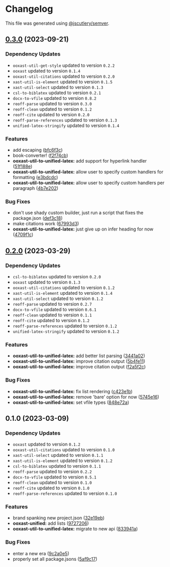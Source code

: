 # Changelog

This file was generated using [@jscutlery/semver](https://github.com/jscutlery/semver).

## [0.3.0](https://github.com/TrialAndErrorOrg/parsers/compare/ooxast-util-to-unified-latex-0.2.0...ooxast-util-to-unified-latex-0.3.0) (2023-09-21)

### Dependency Updates

* `ooxast-util-get-style` updated to version `0.2.2`
* `ooxast` updated to version `0.1.4`
* `ooxast-util-citations` updated to version `0.2.0`
* `xast-util-is-element` updated to version `0.1.5`
* `xast-util-select` updated to version `0.1.3`
* `csl-to-biblatex` updated to version `0.2.1`
* `docx-to-vfile` updated to version `0.8.2`
* `reoff-parse` updated to version `0.3.0`
* `reoff-clean` updated to version `0.1.2`
* `reoff-cite` updated to version `0.2.0`
* `reoff-parse-references` updated to version `0.1.3`
* `unified-latex-stringify` updated to version `0.1.4`

### Features

* add escaping ([bfc6f3c](https://github.com/TrialAndErrorOrg/parsers/commit/bfc6f3c69601bb192977a3e0238f564fcdbe19df))
* book-converter! ([f2f74cb](https://github.com/TrialAndErrorOrg/parsers/commit/f2f74cb3f6d9a2ccee2e7fa8f08a435c8cf313a4))
* **ooxast-util-to-unified-latex:** add support for hyperlink handler ([51f188e](https://github.com/TrialAndErrorOrg/parsers/commit/51f188e6ad5f4637f1518ca83ca98670e9d69f99))
* **ooxast-util-to-unified-latex:** allow user to specify custom handlers for formatting ([e3bdcdc](https://github.com/TrialAndErrorOrg/parsers/commit/e3bdcdc0e6b4972d26f7c566f0992d77b2775f39))
* **ooxast-util-to-unified-latex:** allow user to specify custom handlers per paragraph ([4b7e202](https://github.com/TrialAndErrorOrg/parsers/commit/4b7e2026b63fe555d68c41ee78c8729591e98353))


### Bug Fixes

* don't use shady custom builder, just run a script that fixes the package.json ([def3c18](https://github.com/TrialAndErrorOrg/parsers/commit/def3c1844ae0a0d547de2b0a01689a302b58ab61))
* make citations work ([67993d3](https://github.com/TrialAndErrorOrg/parsers/commit/67993d33150e05024be7e8df676e59d4cd9c57b1))
* **ooxast-util-to-unified-latex:** just give up on infer heading for now ([4709f1c](https://github.com/TrialAndErrorOrg/parsers/commit/4709f1cbe5fe8bb3e6fbc3ade8f5c92c8c71afb1))

## [0.2.0](https://github.com/TrialAndErrorOrg/parsers/compare/ooxast-util-to-unified-latex-0.1.0...ooxast-util-to-unified-latex-0.2.0) (2023-03-29)

### Dependency Updates

* `csl-to-biblatex` updated to version `0.2.0`
* `ooxast` updated to version `0.1.3`
* `ooxast-util-citations` updated to version `0.1.2`
* `xast-util-is-element` updated to version `0.1.4`
* `xast-util-select` updated to version `0.1.2`
* `reoff-parse` updated to version `0.2.7`
* `docx-to-vfile` updated to version `0.6.1`
* `reoff-clean` updated to version `0.1.1`
* `reoff-cite` updated to version `0.1.2`
* `reoff-parse-references` updated to version `0.1.2`
* `unified-latex-stringify` updated to version `0.1.2`

### Features

* **ooxast-util-to-unified-latex:** add better list parsing ([3441a02](https://github.com/TrialAndErrorOrg/parsers/commit/3441a026a313d6d00eb3693da55a9f947ed10fc8))
* **ooxast-util-to-unified-latex:** improve citation output ([5b4fe11](https://github.com/TrialAndErrorOrg/parsers/commit/5b4fe11bdf9b8a5e07a72da40f03bd6a05e02e48))
* **ooxast-util-to-unified-latex:** improve citation output ([f2a5f2c](https://github.com/TrialAndErrorOrg/parsers/commit/f2a5f2c70c8c3ac33a89c1cbe9e2b0bcaf738a77))


### Bug Fixes

* **ooxast-util-to-unified-latex:** fix list rendering ([c423e1b](https://github.com/TrialAndErrorOrg/parsers/commit/c423e1b06e5d7e8a4181c3b70587f62845431252))
* **ooxast-util-to-unified-latex:** remove 'bare' option for now ([5745e16](https://github.com/TrialAndErrorOrg/parsers/commit/5745e1634f4259ede8ed42489fc51f99cdb72c9e))
* **ooxast-util-to-unified-latex:** set vfile types ([848e72a](https://github.com/TrialAndErrorOrg/parsers/commit/848e72aa5c618455fb8e9fab4f3c1149d7f938a4))

## 0.1.0 (2023-03-09)

### Dependency Updates

* `ooxast` updated to version `0.1.2`
* `ooxast-util-citations` updated to version `0.1.0`
* `xast-util-select` updated to version `0.1.1`
* `xast-util-is-element` updated to version `0.1.2`
* `csl-to-biblatex` updated to version `0.1.1`
* `reoff-parse` updated to version `0.2.2`
* `docx-to-vfile` updated to version `0.5.1`
* `reoff-clean` updated to version `0.1.0`
* `reoff-cite` updated to version `0.1.0`
* `reoff-parse-references` updated to version `0.1.0`

### Features

* brand spanking new project.json ([32e19eb](https://github.com/TrialAndErrorOrg/parsers/commit/32e19ebf3f71c80336f637297d8f4db274d098bf))
* **ooxast-unified:** add lists ([9727206](https://github.com/TrialAndErrorOrg/parsers/commit/9727206eb6f84790e20a4dc19b5070f0309d7ebc))
* **ooxast-util-to-unified-latex:** migrate to new api ([833941a](https://github.com/TrialAndErrorOrg/parsers/commit/833941ab411c94ee0a7ec0fd4a20c6698e00bec3))


### Bug Fixes

* enter a new era ([9c2a0e5](https://github.com/TrialAndErrorOrg/parsers/commit/9c2a0e505472c43d384f3cc78543ad90877b7c3d))
* properly set all package.jsons ([5af9c17](https://github.com/TrialAndErrorOrg/parsers/commit/5af9c177be9910511844c481ca59cfcc7bd9b0f6))
